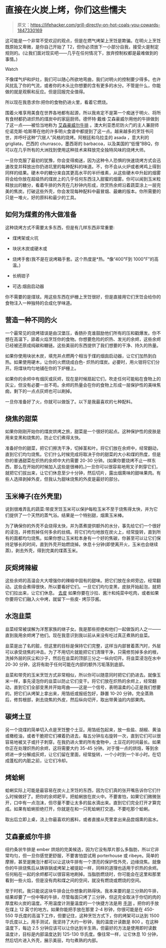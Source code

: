 # 直接在火炭上烤，你们这些懦夫

> 原文：<https://lifehacker.com/grill-directly-on-hot-coals-you-cowards-1847330169>

这可能是一个非常不受欢迎的观点，但是在燃气烤架上烹饪是欺骗。在明火上烹饪既原始又卑微，是你自己开始了 T2，但你必须放下一小部分自我，接受火是制定规则的。(让我们面对现实吧——几乎在任何情况下，放弃控制权都是最难做到的事情。)

Watch

不像煤气炉和炉灶，我们可以随心所欲地弯曲，我们对明火的控制要少得多。也许风扰乱了你的气流，或者你的木头比你想要的含有更多的水分。不管是什么，你能做的就是观察和反应。但是回报完全值得。

所以现在我恳求你:把你的食物扔进火里，看着它燃烧。

围着火堆享用美食在世界各地都有起源，所以我肯定不是第一个痴迷于明火、将所有食材都扔进炽热的煤炭中的家庭厨师。德怀特·戴维·艾森豪威尔用他的牛排做到了这一点——被恰当地称为 [艾森豪威尔牛排](https://www.washingtonpost.com/recipes/eisenhower-coal-fired-steak/14244/?tid=a_inl_manual) 。澳大利亚悉尼防火门的主人兼厨师伦诺克斯·哈斯蒂在他的许多明火食谱中都提到了这一点。越来越多的烹饪书问世，并呼吁这种“穴居人”风格的烧烤。阿根廷和乌拉圭的 asada ，意大利的 grigliata，巴西的 churrasco，墨西哥的 barbacoa，以及美国的“低慢”BBQ，你可以在几乎所有的大洲找到使用这种技术来释放完全独特风味的烧烤大师。

一旦你克服了最初的犹豫，你会变得痴迷，因为这种令人恐惧的快速烧烤方式会迅速改变并释放出你扔进坑里的每种配料的味道。不，你不会从火炉或者烤鸡上得到同样的结果。硬木中的糖分来自其更高水平的半纤维素，从这些硬木中升起的烟雾将会给你放在超级热的煤炭上的几乎任何东西注入甜蜜的烟雾。你可以闻到玉米粒释放出的糖分，看着牛排的外壳在几秒钟内形成，欣赏热余烬沿着蔬菜涂上一层完美的焦炭。打破这些外壳，你会发现每种配料中最冒烟、最嫩的版本。你所需要的只是一堆火，好的原料和最少的工具。

## 如何为煤煮的伟大做准备

这种烧烤方式不需要太多东西，但是有几样东西非常重要:

*   煤烤架或火坑
*   块状木炭或硬木或
*   烧烤手套(我不是在说烤箱手套。这个热度是*热。*像“400℉到 1000℉”的高温。)

*   长柄钳子
*   可选:烟囱启动器

你不需要的是煤球。用这些东西在炉栅上烹饪很好，但是直接用它们烹饪会给你的食物注入一种独特的合成化学味道。

## **营造一种不同的火**

一个最常见的烧烤错误是由汉堡压，香肠扑克谁鼓励他们所有的压和戳爆发。你不想在高温下，舔着火焰烹饪你的食物。你想要危险的炽热、发光的余烬，这些余烬已经被还原成纯碳和糖链。这些美丽的东西提供了我们想要的干净、持久的热量。

如果你使用块状木炭，填充并点燃两个相当于煤的烟囱启动器，让它们加热到白热。如果使用硬木，让你的火燃烧成白色- 炽热的煤炭。必要时，用火钳将它们分开。将煤块均匀地铺在你的下炉栅上。

如果你的余烬中有烟灰或灰烬，现在是时候扇起它们，吹走任何可能粘在食物上的灰尘，但没有必要一丝不苟。余烬的热量会在你的食物上形成一层保护性的美味焦痂，剩下的一点点灰烬也可以刷掉。

一旦你准备好了火，你就可以做饭了。以下是我最喜欢的七种配料。

## **烧焦的甜菜**

如果你刚刚开始你的煤炭烘烤之旅，甜菜是一个很好的起点。这种保护性的皮肤是用来变黑和烧焦的，防止它们煮得太快。

准备好你的甜菜，把它们擦洗干净，切掉茎和叶。将它们放在余烬中，经常翻动，直到它们均匀烧焦。它们什么时候完成将取决于你的甜菜的大小和煤的热度，但是你的普通甜菜在炽热的余烬中大约需要 20-30 分钟。(如果你要烧烤不止一样东西，那么在开始的时候加入这些是很棒的。)一旦你可以很容易地用叉子刺穿它们，就把它们拔出来，让它们休息至少十分钟，然后切片，露出烟熏味的甜味果肉。有些人选择剥掉外皮，但我认为甜味烧焦的外皮是最好的部分。

## **玉米棒子(在外壳里)**

说到很难弄乱的蔬菜:带皮烹饪玉米可以保护每粒玉米不至于烧焦得太快，并为它们提供了一个天然的蒸气浴。结果是一个特别甜，烟熏玉米棒。

为了确保你的外壳不会烧得太快，并为蒸煮提供额外的水分，事先给它们一个很好的浸泡，并修剪掉任何多余的丝绸。将它们均匀地放在炭火上，经常旋转，直到所有的面都均匀烧焦。如果你想让玉米粒本身有一个好的焦碳，你甚至可以让它们保持足够长的时间，直到外壳开始燃烧掉。休息十分钟(即使离开火，玉米也会继续蒸)，剥去外壳，得到完美的煤蒸玉米。

## **灰烬烤辣椒**

这些余烬的高温会大大增强你的辣椒中固有的甜味。把它们放在余烬旁边，经常翻动。这些会煮得很快，所以要看好它们。一旦它们均匀变黑，皮肤开始起泡，就把它们拉出来，让它们休息。 [去皮](https://lifehacker.com/the-easiest-way-to-peel-roasted-peppers-1845128996) 如果你要在沙拉、酱汁和炖菜中吃肉，或者如果你要将它们融入火中烤，就留下一些皮- 烤莎莎酱。

## **水泡韭菜**

韭菜经常被误解为洋葱家族的继子女。我是那些拒绝和他们一起做饭的人之一——直到我用余烬烤了他们。现在我意识到我以前从来没有吃过真正煮熟的韭菜。

韭菜是出了名的脏，但这里的目标是保持它们完整，这样当内部冒着蒸汽时，外层可以承受烧焦的冲击。为了不用切片就能把它们清理干净，只需修剪掉多余的根，洗掉外层的灰尘和沙子，然后在韭菜的顶部三分之一纵向切开。将韭菜浸泡在水中 20-30 分钟，这将有助于任何可能在内部的额外污垢落到底部。

韭菜和带壳的玉米烹饪方式非常相似，所以你可以随意同时把它们扔进去。就像玉米一样，事先浸泡你的韭菜以防止它们变干。将它们放在炽热的余烬上，经常翻动，直到它们全部变黑并开始弯曲——这是一个信号，表明温柔的心正是我们想要的。把它们从烤架上拿出来，用箔纸或报纸包好，静置 10-20 分钟。完全蒸熟后，修剪根部，剥去烧焦的外皮，然后纵向切开，取出带黄油的内部果肉。

## **碳烤土豆**

另一个烧煤的简单切入点是烹饪整个土豆。用箔纸包起来，放一些盐、胡椒、黄油或橄榄油，或者干脆把它们裸着扔进去，每五分钟左右旋转一次，直到它们可以很容易地被叉子或扦子刺穿。在我扔进火里的所有食物中，土豆花的时间最长。如果你正在处理炽热的余烬，这将需要大约 35-45 分钟。对于慢一点的烘焙，等到余烬进一步分解成灰烬，让它们留在里面，经常旋转，一个小时到一个半小时。在切成蓬松的内脏之前，让它们冷却。

## **烤蛤蜊**

蛤蜊实际上可能是最容易在炭火上烹饪的东西，因为它们真的张开嘴告诉你它们什么时候做好了。把你的余烬耙平，把蛤蜊放在炭火中。不要害怕，如果它们微微张开，口中有一点泡沫，但尽量不要让太多的盐水滴出来。直到它们完全打开才算完成。如果有蛤蜊拒绝打开，你就是在和一只死蛤蜊打交道。不要吃那个蛤蜊。

取出后立即上桌，浇上你最喜欢的酱料，或者直接从壳里拿出来品尝烟熏的盐水。

## **艾森豪威尔牛排**

纽约条状牛排是 ember 烘焙的完美候选，因为它没有厚片那么多脂肪，所以它非常均匀，但一旦你感觉更舒服，不要害怕尝试用 porterhouse 或 ribeye。简单的摩擦，甚至是腌泡汁都可以让这块牛排有一个漂亮的保护性外壳，边缘烧焦。就像你的牛排烧焦后从铸铁锅或烤架上被提起一样，同样的道理也适用于炽热的余烬。任何粘在一起的余烬都可以很容易地刷掉。当脂肪燃烧时，你可能会在这里和那里看到一些火焰，但是没有肉和煤之间的空间，就没有燃烧或燃烧的空间。

至于时机，我只能说这块牛排会比你想象的熟得快。我本来要的是三分熟的牛排，结果却要了一份中等的牛排，尽管每面只烤了三分钟，但这完全取决于你切的肉的厚度和火炭的温度。不用温度计测量温度的一个快捷方法是用 [手测](https://www.weber.com/US/en/grill-skills/mastering-charcoal/charcoal/measuring-heat-the-hand-test/weber-34145.html) 。把你的手放在煤上 12 英寸的地方。如果你能把手放在那里 2-4 秒钟，你很可能是在 450-550 华氏度的高温下工作，但要记住，这种烹饪方式下，你的烤架可以达到 1500 华氏度以上。用手测试，我坚持了大约一秒钟，我的温度计读数是 800 。在这种温度下，每边 2.5 分钟应该可以让你达到半生熟，但最好的方法是使用即时读数温度计，目标是内部温度达到 125-130 华氏度。像往常一样，让它休息 10 分钟，然后切片进入外壳，展示美丽，均匀煮熟的内部。